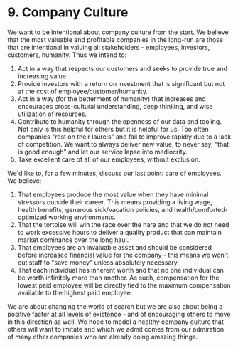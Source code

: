 # 9. Company Culture

We want to be intentional about company culture from the start. We believe that the most valuable and profitable companies in the long-run are those that are intentional in valuing all stakeholders - employees, investors, customers, humanity. Thus we intend to:

1. Act in a way that respects our customers and seeks to provide true and increasing value.
2. Provide investors with a return on investment that is significant but not at the cost of employee/customer/humanity.
3. Act in a way \(for the betterment of humanity\) that increases and encourages cross-cultural understanding, deep thinking, and wise utilization of resources.
4. Contribute to humanity through the openness of our data and tooling. Not only is this helpful for others but it is helpful for us. Too often companies "rest on their laurels" and fail to improve rapidly due to a lack of competition. We want to always deliver new value, to never say, "that is good enough" and let our service lapse into mediocrity.
5. Take excellent care of all of our employees, without exclusion. 

We'd like to, for a few minutes, discuss our last point: care of employees. We believe:

1. That employees produce the most value when they have minimal stressors outside their career. This means providing a living wage, health benefits, generous sick/vacation policies, and health/comforted-optimized working environments.
2. That the tortoise will win the race over the hare and that we do not need to work excessive hours to deliver a quality product that can maintain market dominance over the long haul.
3. That employees are an invaluable asset and should be considered before increased financial value for the company - this means we won't cut staff to "save money" unless absolutely necessary.
4. That each individual has inherent worth and that no one individual can be worth infinitely more than another. As such, compensation for the lowest paid employee will be directly tied to the maximum compensation available to the highest paid employee.

We are about changing the world of search but we are also about being a positive factor at all levels of existence - and of encouraging others to move in this direction as well. We hope to model a healthy company culture that others will want to imitate and which we admit comes from our admiration of many other companies who are already doing amazing things.

